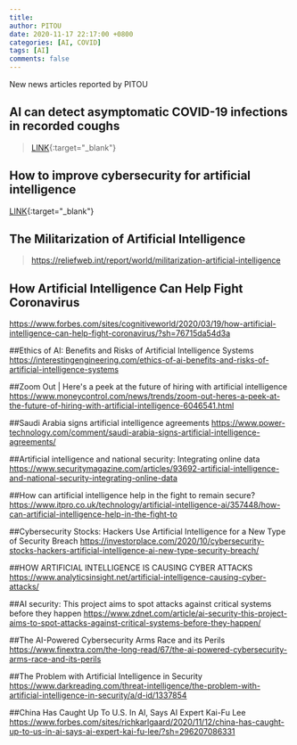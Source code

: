 ```yaml
---
title: 
author: PITOU
date: 2020-11-17 22:17:00 +0800
categories: [AI, COVID]
tags: [AI]
comments: false
---
```


New news articles reported by PITOU

## AI can detect asymptomatic COVID-19 infections in recorded coughs
> [LINK](https://www.weforum.org/agenda/2020/11/artificial-intelligence-model-detects-asymptomatic-covid-19-infections-through-cellphone-recorded-coughs/){:target="_blank"}

## How to improve cybersecurity for artificial intelligence 
[LINK](https://www.brookings.edu/research/how-to-improve-cybersecurity-for-artificial-intelligence/){:target="_blank"}

## The Militarization of Artificial Intelligence
> https://reliefweb.int/report/world/militarization-artificial-intelligence

## How Artificial Intelligence Can Help Fight Coronavirus
https://www.forbes.com/sites/cognitiveworld/2020/03/19/how-artificial-intelligence-can-help-fight-coronavirus/?sh=76715da54d3a

##Ethics of AI: Benefits and Risks of Artificial Intelligence Systems
https://interestingengineering.com/ethics-of-ai-benefits-and-risks-of-artificial-intelligence-systems

##Zoom Out | Here's a peek at the future of hiring with artificial intelligence
https://www.moneycontrol.com/news/trends/zoom-out-heres-a-peek-at-the-future-of-hiring-with-artificial-intelligence-6046541.html

##Saudi Arabia signs artificial intelligence agreements
https://www.power-technology.com/comment/saudi-arabia-signs-artificial-intelligence-agreements/

##Artificial intelligence and national security: Integrating online data
https://www.securitymagazine.com/articles/93692-artificial-intelligence-and-national-security-integrating-online-data

##How can artificial intelligence help in the fight to remain secure?
https://www.itpro.co.uk/technology/artificial-intelligence-ai/357448/how-can-artificial-intelligence-help-in-the-fight-to

##Cybersecurity Stocks: Hackers Use Artificial Intelligence for a New Type of Security Breach
https://investorplace.com/2020/10/cybersecurity-stocks-hackers-artificial-intelligence-ai-new-type-security-breach/

##HOW ARTIFICIAL INTELLIGENCE IS CAUSING CYBER ATTACKS
https://www.analyticsinsight.net/artificial-intelligence-causing-cyber-attacks/

##AI security: This project aims to spot attacks against critical systems before they happen
https://www.zdnet.com/article/ai-security-this-project-aims-to-spot-attacks-against-critical-systems-before-they-happen/

##The AI-Powered Cybersecurity Arms Race and its Perils
https://www.finextra.com/the-long-read/67/the-ai-powered-cybersecurity-arms-race-and-its-perils

##The Problem with Artificial Intelligence in Security
https://www.darkreading.com/threat-intelligence/the-problem-with-artificial-intelligence-in-security/a/d-id/1337854

##China Has Caught Up To U.S. In AI, Says AI Expert Kai-Fu Lee
https://www.forbes.com/sites/richkarlgaard/2020/11/12/china-has-caught-up-to-us-in-ai-says-ai-expert-kai-fu-lee/?sh=296207086331
